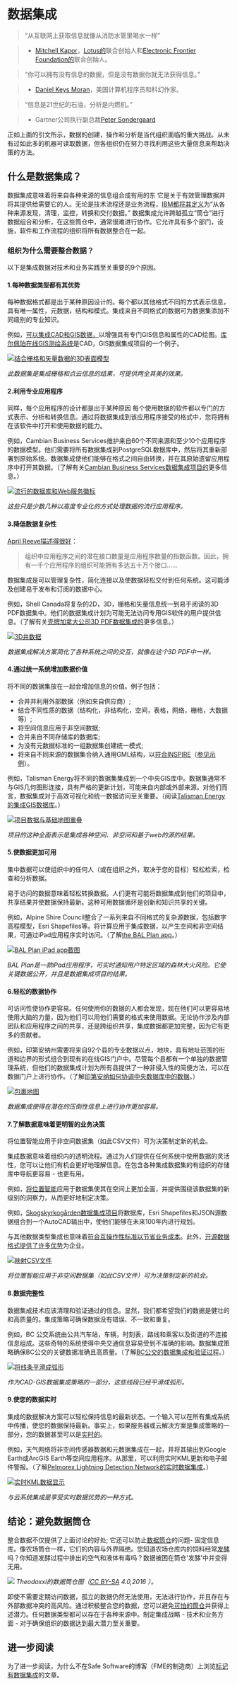 # 数据集成

> “从互联网上获取信息就像从消防水管里喝水一样”

> - [Mitchell Kapor](https://www.kaporcenter.org/co-chairs-and-staff/)，[Lotus的](https://en.wikipedia.org/wiki/Lotus_Software)联合创始人和[Electronic Frontier Foundation的](https://www.eff.org/)联合创始人。

> “你可以拥有没有信息的数据，但是没有数据你就无法获得信息。”

> - [Daniel Keys Moran](https://en.wikipedia.org/wiki/Daniel_Keys_Moran)，美国计算机程序员和科幻作家。

> “信息是21世纪的石油，分析是内燃机。”

> - Gartner公司执行副总裁[Peter Sondergaard](https://www.gartner.com/analyst/12/Peter-Sondergaard)

正如上面的引文所示，数据的创建，操作和分析是当代组织面临的重大挑战。从未有过如此多的机器可读取数据，但各组织仍在努力寻找利用这些大量信息来帮助决策的方法。

## 什么是数据集成？

数据集成意味着将来自各种来源的信息组合成有用的东 它是关于有效管理数据并将其提供给需要它的人。无论是技术流程还是业务流程，[IBM都将其定义](http://www-01.ibm.com/software/data/integration/)为“从各种来源发现，清理，监控，转换和交付数据。” 数据集成允许跨越孤立“筒仓”进行数据组合和分析，在这些筒仓中，通常很难进行协作。它允许具有多个部门，设施，软件和工作流程的组织将所有数据整合在一起。

### 组织为什么需要整合数据？

以下是集成数据对技术和业务实践至关重要的9个原因。

#### 1.每种数据类型都有其优势

每种数据格式都是出于某种原因设计的。每个都以其他格式不同的方式表示信息，具有唯一属性，元数据，结构和模式。集成来自不同格式的数据可为数据集添加不同级别的专业知识。

例如，[可以集成CAD和GIS数据，](http://blog.safe.com/2014/02/integrate-cad-gis/)以增强具有专门GIS信息和属性的CAD绘图。[库尔佩珀在线GIS测绘系统](http://townofculpeperva.gisbrowser.com/)是CAD，GIS数据集成项目的一个例子。

[![&#x7ED3;&#x5408;&#x6805;&#x683C;&#x548C;&#x77E2;&#x91CF;&#x6570;&#x636E;&#x7684;3D&#x8868;&#x9762;&#x6A21;&#x578B;](https://camo.githubusercontent.com/3d4ce597904ec1ba1db0513252b0f1bb8d37da5f/68747470733a2f2f63646e2e626c6f672e736166652e636f6d2f77702d636f6e74656e742f75706c6f6164732f323031342f30342f737572666163652e706e67)](https://camo.githubusercontent.com/3d4ce597904ec1ba1db0513252b0f1bb8d37da5f/68747470733a2f2f63646e2e626c6f672e736166652e636f6d2f77702d636f6e74656e742f75706c6f6164732f323031342f30342f737572666163652e706e67)

_此数据集是集成栅格和点云信息的结果，可提供两全其美的效果。_

#### 2.利用专业应用程序

同样，每个应用程序的设计都是出于某种原因 每个使用数据的软件都以专门的方式表示、分析和转换信息。通过将数据集成到该应用程序接受的格式中，您将拥有在该软件中打开和使用数据的能力。

例如，Cambian Business Services维护来自60个不同来源和至少10个应用程序的数据模型。他们需要将所有数据集成到PostgreSQL数据库中，然后将其重新部署到原始系统。数据集成使他们能够在格式之间自由转换，并在其原始遗留应用程序中打开其数据。（了解有关[Cambian Business Services数据集成项目的](http://blog.safe.com/2012/10/navigating-non-spatial-data-migration/)更多信息。）

[![&#x6D41;&#x884C;&#x7684;&#x6570;&#x636E;&#x5E93;&#x548C;Web&#x670D;&#x52A1;&#x5FBD;&#x6807;](https://camo.githubusercontent.com/8723407500c9b7f8114e782d6f62e5483ad48da6/68747470733a2f2f63646e2e626c6f672e736166652e636f6d2f77702d636f6e74656e742f75706c6f6164732f323031342f30342f54616b652d616476616e746167652d6f662d7370656369616c697a65642d6170706c69636174696f6e732d333030783231322e706e67)](https://camo.githubusercontent.com/8723407500c9b7f8114e782d6f62e5483ad48da6/68747470733a2f2f63646e2e626c6f672e736166652e636f6d2f77702d636f6e74656e742f75706c6f6164732f323031342f30342f54616b652d616476616e746167652d6f662d7370656369616c697a65642d6170706c69636174696f6e732d333030783231322e706e67)

_这些只是少数几种以高度专业化的方式处理数据的流行应用程序。_

#### 3.降低数据复杂性

[April Reeve描述得很好](https://infocus.emc.com/april_reeve/drivers-for-managing-data-integration-from-data-conversion-to-big-data/)：

> 组织中应用程序之间的潜在接口数量是应用程序数量的指数函数。因此，拥有一千个应用程序的组织可能拥有多达五十万个接口......

数据集成是可以管理复杂性，简化连接以及使数据轻松交付到任何系统。这可能涉及创建易于发布和订阅的数据中心。

例如，Shell Canada将复杂的2D，3D，栅格和矢量信息统一到易于阅读的3D PDF数据集中。他们的数据集成计划为可能无法访问专用GIS软件的用户提供信息。（了解有关[壳牌加拿大公司3D PDF数据集成的](http://cdn.safe.com/resources/case-studies/CaseStudy_Shell-Canada.pdf)更多信息。）

[![3D&#x4E95;&#x6570;&#x636E;](https://camo.githubusercontent.com/f14903669f55bc2413299fa0de6f3739550bbdc3/68747470733a2f2f63646e2e626c6f672e736166652e636f6d2f77702d636f6e74656e742f75706c6f6164732f323031342f30342f5265647563652d646174612d636f6d706c65786974792d333030783235372e706e67)](https://camo.githubusercontent.com/f14903669f55bc2413299fa0de6f3739550bbdc3/68747470733a2f2f63646e2e626c6f672e736166652e636f6d2f77702d636f6e74656e742f75706c6f6164732f323031342f30342f5265647563652d646174612d636f6d706c65786974792d333030783235372e706e67)

_数据集成解决方案简化了各种系统之间的交互，就像在这个3D PDF中一样。_

#### 4.通过统一系统增加数据价值

将不同的数据集放在一起会增加信息的价值。例子包括：

* 合并并利用外部数据（例如来自供应商）;
* 结合不同性质的数据（结构化，非结构化，空间，表格，网络，栅格，大数据等）;
* 将空间信息应用于非空间数据;
* 合并来自不同存储库的数据库;
* 为没有元数据标准的一组数据集创建统一模式;
* 将来自不同来源的数据集合纳入通用GML结构，以[符合INSPIRE](http://safe.com/webinars/how-to-create-and-share-inspire-compliant-data-with-fme/)（[参见示例](http://safe.com/webinars/inspire-success-stories-with-fme/)）。

例如，Talisman Energy将不同的数据集集成到一个中央GIS库中。数据集通常不与GIS几何图形连接，具有严格的更新计划，可能来自内部或外部来源。对他们而言，数据集成对于高效可视化和统一数据访问至关重要。（阅读[Talisman Energy的集成GIS数据库](http://cdn.safe.com/resources/case-studies/CaseStudy_Talisman.pdf)。）

[![&#x9879;&#x76EE;&#x6570;&#x636E;&#x4E0E;&#x57FA;&#x7840;&#x5730;&#x56FE;&#x91CD;&#x53E0;](https://camo.githubusercontent.com/5d180a6f68d2212e4c354687c942933f59ea20fb/68747470733a2f2f63646e2e626c6f672e736166652e636f6d2f77702d636f6e74656e742f75706c6f6164732f323031342f30342f496e6372656173652d7468652d76616c75652d6f662d646174612d7468726f7567682d756e69666965642d73797374656d732d333030783232372e706e67)](https://camo.githubusercontent.com/5d180a6f68d2212e4c354687c942933f59ea20fb/68747470733a2f2f63646e2e626c6f672e736166652e636f6d2f77702d636f6e74656e742f75706c6f6164732f323031342f30342f496e6372656173652d7468652d76616c75652d6f662d646174612d7468726f7567682d756e69666965642d73797374656d732d333030783232372e706e67)

_项目的这种全面表示是集成各种空间、非空间和基于web的源的结果。_

#### 5.使数据更加可用

集中数据可以使组织中的任何人（或在组织之外，取决于您的目标）轻松检索，检查和分析数据。

易于访问的数据意味着轻松转换数据。人们更有可能将数据集成到他们的项目中，共享结果并使数据保持最新。这种可用数据循环是创新和知识共享的关键。

例如，Alpine Shire Council整合了一系列来自不同格式的复杂源数据，包括数字高程模型，Esri Shapefiles等。将计算应用于集成数据，以产生空间和非空间结果，可通过iPad应用程序实时访问。（了解[the BAL Plan app](http://blog.safe.com/2013/10/fighting-australian-bushfires-fme-cloud/)。）

[![BAL Plan iPad app&#x622A;&#x56FE; ](https://camo.githubusercontent.com/4b86f9802419ee00f036ab2175f0733fcc01ee58/68747470733a2f2f63646e2e626c6f672e736166652e636f6d2f77702d636f6e74656e742f75706c6f6164732f323031342f30342f4d616b652d646174612d6d6f72652d617661696c61626c652e6a7067)](https://camo.githubusercontent.com/4b86f9802419ee00f036ab2175f0733fcc01ee58/68747470733a2f2f63646e2e626c6f672e736166652e636f6d2f77702d636f6e74656e742f75706c6f6164732f323031342f30342f4d616b652d646174612d6d6f72652d617661696c61626c652e6a7067)

_BAL Plan是一款iPad应用程序，可实时通知用户特定区域的森林大火风险。它使关键数据公开，并且是数据集成项目的结果。_

#### 6.轻松的数据协作

可访问性使协作更容易。任何使用你的数据的人都会发现，现在他们可以更容易地使用大脑的力量，因为他们可以用他们需要的格式来使用数据。无论协作涉及内部团队和应用程序之间的共享，还是跨组织共享，集成数据都更加完整，因为它有更多的贡献者。

例如，印第安纳州需要将来自92个县的专业数据以点，地块，具有地址范围的街道和边界的形式组合到现有的在线GIS门户中。尽管每个县都有一个单独的数据管理系统，但他们的数据集成计划为所有县提供了一种非侵入性的简便方法，可以在数据门户上进行协作。（了解[印第安纳如何协调中央数据库中的数据](http://blog.safe.com/2012/10/data-sharing-success-in-indiana/)。）

[![&#x5305;&#x88F9;&#x5730;&#x56FE;](https://camo.githubusercontent.com/0633ec9954cf175de985209c6be7fb90a8b3f659/68747470733a2f2f63646e2e626c6f672e736166652e636f6d2f77702d636f6e74656e742f75706c6f6164732f323031342f30342f456173792d636f6c6c61626f726174696f6e2e706e67)](https://camo.githubusercontent.com/0633ec9954cf175de985209c6be7fb90a8b3f659/68747470733a2f2f63646e2e626c6f672e736166652e636f6d2f77702d636f6e74656e742f75706c6f6164732f323031342f30342f456173792d636f6c6c61626f726174696f6e2e706e67)

_数据集成使得在潜在的压倒性信息上进行协作更加容易。_

#### 7.了解数据意味着更明智的业务决策

将位置智能应用于非空间数据集（如此CSV文件）可为决策制定新的机会。

集成数据意味着组织内的透明流程。通过为人们提供在任何系统中使用数据的灵活性，您可以让他们有机会更好地理解信息。在包含各种集成数据集的有组织的存储库中导航更容易 - 也更有用。

例如，[将位置智能](http://www.safe.com/webinars/data-integration-location-intelligence-better-decsisions/)应用于数据集使其在空间上更加全面，并提供围绕该数据集的新级别的洞察力，从而更好地制定决策。

例如，[Skogskyrkogården数据集成项目](http://blog.safe.com/2013/10/fme-and-multi-criteria-analysis-at-skogskyrkogarden/)将数据库，Esri Shapefiles和JSON源数据组合到一个AutoCAD输出中，使他们能够在未来100年内进行规划。

与其他数据类型集成也意味着[符合互操作性标准以节省业务成本](http://geospatial.blogs.com/geospatial/2013/11/estimating-the-benefits-of-interoperability.html)。此外，[开源数据格式提供了许多优势](http://www.pcworld.com/article/209891/10_reasons_open_source_is_good_for_business.html)为企业。

[![&#x6620;&#x5C04;CSV&#x6587;&#x4EF6;](https://camo.githubusercontent.com/38011e2ddd59b15c70ebaf8c9a20d0d8733e2ea0/68747470733a2f2f63646e2e626c6f672e736166652e636f6d2f77702d636f6e74656e742f75706c6f6164732f323031342f30342f536d61727465722d627573696e6573732d6465636973696f6e732d31303234783631302e706e67)](https://camo.githubusercontent.com/38011e2ddd59b15c70ebaf8c9a20d0d8733e2ea0/68747470733a2f2f63646e2e626c6f672e736166652e636f6d2f77702d636f6e74656e742f75706c6f6164732f323031342f30342f536d61727465722d627573696e6573732d6465636973696f6e732d31303234783631302e706e67)

_将位置智能应用于非空间数据集（如此CSV文件）可为决策制定新的机会。_

#### 8.数据完整性

数据集成技术应该清理和验证通过的信息。显然，我们都希望我们的数据是健壮的和高质量的。集成策略可确保数据没有错误、不一致和重复。

例如，BC 公交系统由公共汽车站，车辆，时刻表，路线和乘客以及街道的不连接信息组成。这些奇特的系统使得中央交通信息容易受到不准确的影响。数据集成策略确保BC公交的关键数据准确且高质量。（了解[BC公交的数据集成和验证过程](http://cdn.safe.com/resources/case-studies/CaseStudy_BC-Transit.pdf)。）

[![&#x5C06;&#x7EBF;&#x6761;&#x5E73;&#x6ED1;&#x6210;&#x5F27;&#x5F62;](https://camo.githubusercontent.com/536b47780ea6e7f69f4ed6e9d759acf9aec7a688/68747470733a2f2f63646e2e626c6f672e736166652e636f6d2f77702d636f6e74656e742f75706c6f6164732f323031342f30342f736d6f6f74682d4749532d6c696e652d7365676d656e74732d696e746f2d617263732e6a7067)](https://camo.githubusercontent.com/536b47780ea6e7f69f4ed6e9d759acf9aec7a688/68747470733a2f2f63646e2e626c6f672e736166652e636f6d2f77702d636f6e74656e742f75706c6f6164732f323031342f30342f736d6f6f74682d4749532d6c696e652d7365676d656e74732d696e746f2d617263732e6a7067)

_作为CAD-GIS数据集成策略的一部分，这些线段已经平滑成弧形。_

#### 9.使您的数据实时

集成的数据解决方案可以轻松保持信息的最新状态。一个输入可以在所有集成系统中传播，使您的数据保持最新。事实上，如果服务器或云解决方案是集成策略的一部分，您的数据甚至可以是[实时的](http://www.safe.com/realtime)。

例如，天气网络将非空间传感器数据和元数据集成在一起，并将其输出到Google Earth或ArcGIS Earth等空间应用程序。从那里，可以利用实时KML更新和电子邮件警报。（了解[Pelmorex Lightning Detection Network的实时数据集成](http://cdn.safe.com/resources/case-studies/CaseStudy_WeatherNetwork.pdf)。）

[![&#x5B9E;&#x65F6;KML&#x6570;&#x636E;&#x663E;&#x793A;](https://camo.githubusercontent.com/4027bb537832ce5f666c2a0f3e0384be1590dc89/68747470733a2f2f63646e2e626c6f672e736166652e636f6d2f77702d636f6e74656e742f75706c6f6164732f323031342f30342f4d616b652d796f75722d646174612d6c6976652d333030783231362e706e67)](https://camo.githubusercontent.com/4027bb537832ce5f666c2a0f3e0384be1590dc89/68747470733a2f2f63646e2e626c6f672e736166652e636f6d2f77702d636f6e74656e742f75706c6f6164732f323031342f30342f4d616b652d796f75722d646174612d6c6976652d333030783231362e706e67)

_与云系统集成是享受实时数据优势的一种方式。_

## 结论：避免数据筒仓

整合数据不仅提供了上面讨论的好处; 它还可以防止[数据筒仓](http://searchcloudapplications.techtarget.com/definition/data-silo/)的问题- 固定信息库。像农场筒仓一样，它们的内容与外界隔绝。您知道农场仓库内的饲料经常[发酵](https://en.wikipedia.org/wiki/Silage#Fermentation)吗？你知道发酵过程中排出的空气和液体有毒吗？数据被困在筒仓'发酵'中并变得无用。

[![](../.gitbook/assets/information_silo.png)](https://github.com/safesoftware/FMETraining/blob/FME-Desktop-Data-Integration-2018/Integration1Lecture/Images/information_silo.png) _Theodoxxi的数据筒仓图（_[_CC BY-SA_](https://creativecommons.org/licenses/by-sa/4.0) _4.0,2016 ）。_

即使不需要定期访问数据，孤立的数据仍然无法使用，无法进行协作，并且存在与外部数据冲突的高风险。通过积极整合您的数据，您可以避免[可怕的筒仓](http://www.simplebi.com/silos-are-great-for-farming-not-so-great-for-data/)并获得上述潜力。任何数据类型都可以存在于各种来源中。制定集成战略 - 技术和业务方面 - 对于确保组织的数据达到最大潜力至关重要。

## 进一步阅读

为了进一步阅读，为什么不在Safe Software的博客（FME的制造商）上浏览[标记有数据集成](https://blog.safe.com/tag/data-integration/)的文章。

